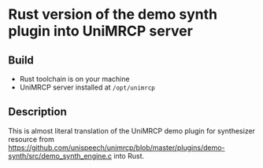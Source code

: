 # Rust version of the demo synth plugin into UniMRCP server

## Build
- Rust toolchain is on your machine
- UniMRCP server installed at ```/opt/unimrcp```

## Description
This is almost literal translation of the UniMRCP demo plugin for synthesizer resource from https://github.com/unispeech/unimrcp/blob/master/plugins/demo-synth/src/demo_synth_engine.c into Rust.